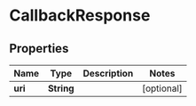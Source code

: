 
# CallbackResponse

## Properties
Name | Type | Description | Notes
------------ | ------------- | ------------- | -------------
**uri** | **String** |  |  [optional]



